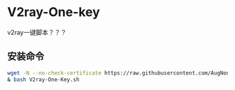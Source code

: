 # V2ray-One-key
v2ray一键脚本？？？

## 安装命令

```bash
wget -N --no-check-certificate https://raw.githubusercontent.com/AugNone/V2ray-One-Key/master/V2ray-One-Key.sh &
& bash V2ray-One-Key.sh
```
